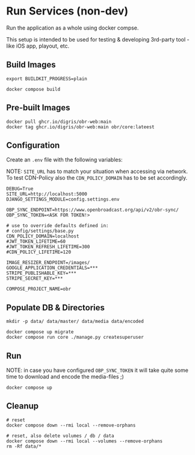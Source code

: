 # Run Services (non-dev)

Run the application as a whole using docker compse.

This setup is intended to be used for testing & developing 3rd-party
tool - like iOS app, playout, etc.


## Build Images

```shell
export BUILDKIT_PROGRESS=plain 

docker compose build
```


## Pre-built Images

```shell
docker pull ghcr.io/digris/obr-web:main
docker tag ghcr.io/digris/obr-web:main obr/core:lateest
```


## Configuration

Create an `.env` file with the following variables:

NOTE: `SITE_URL` has to match your situation when accessing via network.  
To test CDN-Policy also the `CDN_POLICY_DOMAIN` has to be set accordingly.

```env
DEBUG=True
SITE_URL=http://localhost:5000
DJANGO_SETTINGS_MODULE=config.settings.env

OBP_SYNC_ENDPOINT=https://www.openbroadcast.org/api/v2/obr-sync/
OBP_SYNC_TOKEN=<ASK FOR TOKEN!>

# use to override defaults defined in:
# config/settings/base.py
CDN_POLICY_DOMAIN=localhost
#JWT_TOKEN_LIFETIME=60
#JWT_TOKEN_REFRESH_LIFETIME=300
#CDN_POLICY_LIFETIME=120

IMAGE_RESIZER_ENDPOINT=/images/
GOOGLE_APPLICATION_CREDENTIALS=***
STRIPE_PUBLISHABLE_KEY=***
STRIPE_SECRET_KEY=***

COMPOSE_PROJECT_NAME=obr
```


## Populate DB & Directories

```shell
mkdir -p data/ data/master/ data/media data/encoded

docker compose up migrate
docker compose run core ./manage.py createsuperuser
```


## Run 

NOTE: in case you have configured `OBP_SYNC_TOKEN` it will take quite 
some time to download and encode the media-files ;) 

```shell
docker compose up
```


## Cleanup

```shell
# reset
docker compose down --rmi local --remove-orphans

# reset, also delete volumes / db / data
docker compose down --rmi local --volumes --remove-orphans
rm -Rf data/*
```
